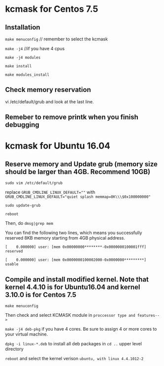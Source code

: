 # kcmask for Centos 7.5
## Installation

`make menuconfig` // remember to select the kcmask

`make -j4` //if you have 4 cpus

`make -j4 modules`

`make install`

`make modules_install`

## Check memory reservation

vi /etc/default/grub and look at the last line.

## Remeber to remove printk when you finish debugging
# kcmask for Ubuntu 16.04
## Reserve memory and Update grub (memory size should be larger than 4GB. Recommend 10GB)
`sudo vim /etc/default/grub`

replace `GRUB_CMDLINE_LINUX_DEFAULT=""` with `GRUB_CMDLINE_LINUX_DEFAULT="quiet splash memmap=8K\\\$0x100000000"`

`sudo update-grub`

`reboot`

Then, do `dmsg|grep mem`

You can find the following two lines, which means you successfully reserved 8KB memory starting from 4GB physical address. 

`[    0.000000] user: [mem 0x00000000********-0x0000000100001fff] reserved`

`[    0.000000] user: [mem 0x0000000100002000-0x0000000*********] usable`

## Compile and install modified kernel. Note that kernel 4.4.10 is for Ubuntu16.04 and kernel 3.10.0 is for Centos 7.5

`make menuconfig`

Then check and select KCMASK module in `proccessor type and features-->`

`make -j4 deb-pkg` if you have 4 cores. Be sure to assign 4 or more cores to your virtual machine.

`dpkg -i linux-*.deb` to install all deb packages in `cd ..` upper level directory

`reboot` and select the kernel verison `ubuntu, with linux 4.4.1012-2`
